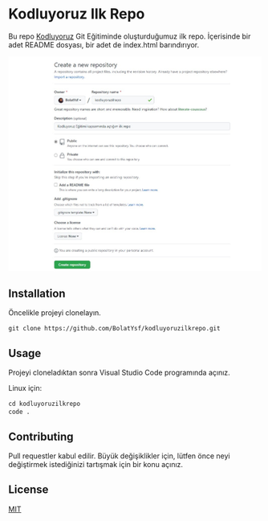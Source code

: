 # Kodluyoruz Ilk Repo

Bu repo [Kodluyoruz](https://www.kodluyoruz.org) Git Eğitiminde oluşturduğumuz ilk repo. İçerisinde bir adet README dosyası, bir adet de index.html barındırıyor.

![github](/images/gitrepo.jpg)

## Installation

Öncelikle projeyi clonelayın.

```
git clone https://github.com/BolatYsf/kodluyoruzilkrepo.git
```

## Usage

Projeyi cloneladıktan sonra Visual Studio Code programında açınız.

Linux için:

```linux
cd kodluyoruzilkrepo
code .
```

## Contributing

Pull requestler kabul edilir. Büyük değişiklikler için, lütfen önce neyi değiştirmek istediğinizi tartışmak için bir konu açınız.

## License

[MIT](https://choosealicense.com/licenses/mit/)
